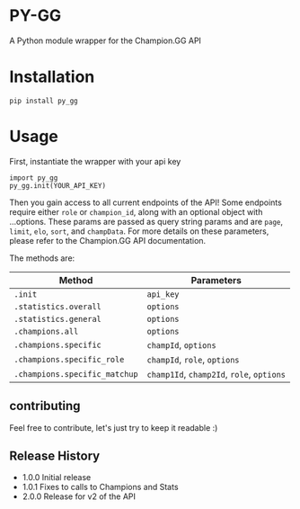 # PY-GG
A Python module wrapper for the Champion.GG API

# Installation
  ```
  pip install py_gg
  ```

# Usage
First, instantiate the wrapper with your api key
  ```
  import py_gg
  py_gg.init(YOUR_API_KEY)
  ```

Then you gain access to all current endpoints of the API! Some endpoints require either `role` or `champion_id`, along with an optional object with ...options. These params are passed as query string params and are `page`, `limit`, `elo`, `sort`, and `champData`. For more details on these parameters, please refer to the Champion.GG API documentation.

The methods are:

Method | Parameters |
------ | ---------- |
`.init`| `api_key`  |
`.statistics.overall` | `options` |
`.statistics.general` | `options` |
`.champions.all` | `options` |
`.champions.specific`| `champId`, `options` |
`.champions.specific_role`| `champId`, `role`, `options` |
`.champions.specific_matchup`| `champ1Id`, `champ2Id`, `role`, `options` |


## contributing
Feel free to contribute, let's just try to keep it readable :)

## Release History
  * 1.0.0 Initial release
  * 1.0.1 Fixes to calls to Champions and Stats
  * 2.0.0 Release for v2 of the API
